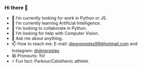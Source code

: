 ### Hi there 👋


- 🔭 I’m currently looking for work in Python or JS.
- 🌱 I’m currently learning Artificial Intelligence.
- 👯 I’m looking to collaborate in Python.
- 🤔 I’m looking for help with Computer Vision.
- 💬 Ask me about anything.
- 📫 How to reach me: E-mail: diegoprestes99@hotmail.com and Instagram: [@dmprestes](http://instagram.com/dmprestes)
- 😄 Pronouns: Yo!
- ⚡ Fun fact: Parkour/Calisthenic athlete.
